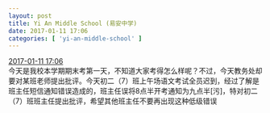 ```yaml
---
layout: post
title: Yi An Middle School (易安中学)
date: 2017-01-11 17:06
categories: [ 'yi-an-middle-school' ]
---
```


<div class="weibo-info">
  <a href="http://weibo.com/6074218720/Eqlbi0ohR">2017-01-11 17:06</a>
</div>
今天是我校本学期期末考第一天，不知道大家考得怎么样呢？不过，今天教务处却要对某班老师提出批评。今天初二（7）班上午场语文考试全员迟到，经过了解是班主任短信通知错误造成的，班主任误将8点半开考通知为九点半[污]，特对初二（7）班班主任提出批评，希望其他班主任不要再出现这种低级错误
